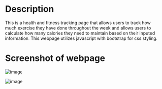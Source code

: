 # Description 
This is a health and fitness tracking page that allows users to track how much exercise they have done throughout the week and allows users to calculate how many calories they need to maintain based on their inputed information. This webpage utilizes javascript with bootstrap for css styling.

# Screenshot of webpage
![image](https://github.com/chxdior/Health-and-Fitness-Tracker-App/assets/166663778/f44c41ad-dfe6-4b82-a46f-b54a3b9e929e)

![image](https://github.com/chxdior/Health-and-Fitness-Tracker-App/assets/166663778/66be413b-db65-49c2-828d-70aaf35e8170)
